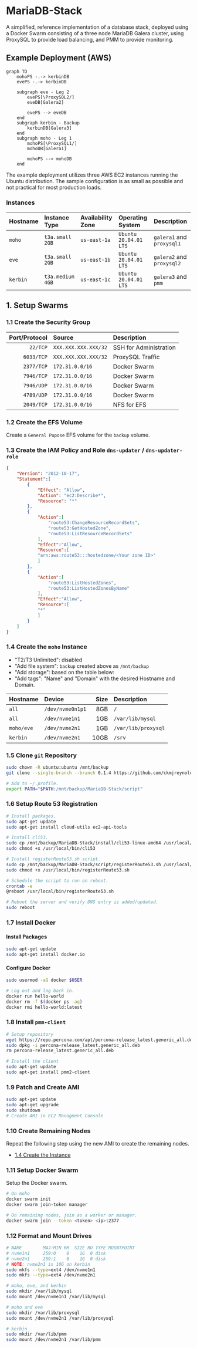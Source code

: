 # MariaDB-Stack
A simplified, reference implementation of a database stack, deployed using a Docker Swarm consisting of a three node MariaDB Galera cluster, using ProxySQL to provide load balancing, and PMM to provide monitoring.

## Example Deployment (AWS)
```mermaid
graph TD
    mohoPS -.-> kerbinDB
    evePS -.-> kerbinDB

    subgraph eve - Leg 2
        evePS[\ProxySQL2/]
        eveDB[Galera2]

        evePS --> eveDB
    end
    subgraph kerbin - Backup
        kerbinDB[Galera3]
    end
    subgraph moho - Leg 1
        mohoPS[\ProxySQL1/]
        mohoDB[Galera1]

        mohoPS --> mohoDB
    end
```
The example deployment utilizes three AWS EC2 instances running the Ubuntu distribution. The sample configuration is as small as possible and not practical for most production loads.

### Instances
| Hostname | Instance Type    | Availability Zone | Operating System      | Description               |
| :------- | :--------------- | :---------------- |:--------------------- | :-------------------------|
| `moho`   | `t3a.small 2GB`  | `us-east-1a`      | `Ubuntu 20.04.01 LTS` | `galera1` and `proxysql1` |
| `eve`    | `t3a.small 2GB`  | `us-east-1b`      | `Ubuntu 20.04.01 LTS` | `galera2` and `proxysql2` |
| `kerbin` | `t3a.medium 4GB` | `us-east-1c`      | `Ubuntu 20.04.01 LTS` | `galera3` and `pmm`       |

## 1. Setup Swarms
### 1.1 Create the Security Group
| Port/Protocol | Source               | Description                   |
| ------------: | :------------------- | :---------------------------- |
| `22/TCP`      | `XXX.XXX.XXX.XXX/32` | SSH for Administration        |
| `6033/TCP`    | `XXX.XXX.XXX.XXX/32` | ProxySQL Traffic              |
| `2377/TCP`    | `172.31.0.0/16`      | Docker Swarm                  |
| `7946/TCP`    | `172.31.0.0/16`      | Docker Swarm                  |
| `7946/UDP`    | `172.31.0.0/16`      | Docker Swarm                  |
| `4789/UDP`    | `172.31.0.0/16`      | Docker Swarm                  |
| `2049/TCP`    | `172.31.0.0/16`      | NFS for EFS                   |

### 1.2 Create the EFS Volume
Create a `General Pupose` EFS volume for the `backup` volume.

### 1.3 Create the IAM Policy and Role `dns-updater` / `dns-updater-role`
```JSON
{
    "Version": "2012-10-17",
    "Statement":[
        {
            "Effect": "Allow",
            "Action": "ec2:Describe*",
            "Resource": "*"
        },
        {
            "Action":[
                "route53:ChangeResourceRecordSets",
                "route53:GetHostedZone",
                "route53:ListResourceRecordSets"
            ],
            "Effect":"Allow",
            "Resource":[
            "arn:aws:route53:::hostedzone/<Your zone ID>"
            ]
        },
        {
            "Action":[
                "route53:ListHostedZones",
                "route53:ListHostedZonesByName"
            ],
            "Effect":"Allow",
            "Resource":[
            "*"
            ]
        }
    ]
}
```

### 1.4 Create the `moho` Instance
- "T2/T3 Unlimited": disabled
- "Add file system": `backup` created above as `/mnt/backup`
- "Add storage": based on the table below:
- "Add tags": "Name" and "Domain" with the desired Hostname and Domain.

| Hostname    | Device           | Size | Description         |
| :---------- | :--------------- | ---: |:------------------- |
| `all`       | `/dev/nvme0n1p1` | 8GB  | `/`                 |
| `all`       | `/dev/nvme1n1`   | 1GB  | `/var/lib/mysql`    |
| `moho/eve`  | `/dev/nvme2n1`   | 1GB  | `/var/lib/proxysql` |
| `kerbin`    | `/dev/nvme2n1`   | 10GB | `/srv`              |

### 1.5 Clone `git` Repository
```bash
sudo chown -R ubuntu:ubuntu /mnt/backup
git clone --single-branch --branch 0.1.4 https://github.com/ckmjreynolds/MariaDB-Stack.git

# Add to ~/.profile.
export PATH="$PATH:/mnt/backup/MariaDB-Stack/script"
```

### 1.6 Setup Route 53 Registration
```bash
# Install packages.
sudo apt-get update
sudo apt-get install cloud-utils ec2-api-tools

# Install cli53.
sudo cp /mnt/backup/MariaDB-Stack/install/cli53-linux-amd64 /usr/local/bin/cli53
sudo chmod +x /usr/local/bin/cli53

# Install registerRoute53.sh script.
sudo cp /mnt/backup/MariaDB-Stack/script/registerRoute53.sh /usr/local/bin/registerRoute53.sh
sudo chmod +x /usr/local/bin/registerRoute53.sh

# Schedule the script to run on reboot.
crontab -e
@reboot /usr/local/bin/registerRoute53.sh

# Reboot the server and verify DNS entry is added/updated.
sudo reboot
```

### 1.7 Install Docker
#### Install Packages
```bash
sudo apt-get update
sudo apt-get install docker.io
```

#### Configure Docker
```bash
sudo usermod -aG docker $USER

# Log out and log back in.
docker run hello-world
docker rm -f $(docker ps -aq)
docker rmi hello-world:latest
```

### 1.8 Install `pmm-client`
```bash
# Setup repository
wget https://repo.percona.com/apt/percona-release_latest.generic_all.deb
sudo dpkg -i percona-release_latest.generic_all.deb
rm percona-release_latest.generic_all.deb

# Install the client
sudo apt-get update
sudo apt-get install pmm2-client
```

### 1.9 Patch and Create AMI
```bash
sudo apt-get update
sudo apt-get upgrade
sudo shutdown
# Create AMI in EC2 Managment Console
```

### 1.10 Create Remaining Nodes
Repeat the following step using the new AMI to create the remaining nodes.
- [1.4 Create the Instance](#14-create-the-moho-instance)

### 1.11 Setup Docker Swarm
Setup the Docker swarm.
```bash
# On moho
docker swarm init
docker swarm join-token manager

# On remaining nodes, join as a worker or manager.
docker swarm join --token <token> <ip>:2377
```

### 1.12 Format and Mount Drives
```bash
# NAME        MAJ:MIN RM  SIZE RO TYPE MOUNTPOINT
# nvme1n1     259:0    0    1G  0 disk 
# nvme2n1     259:1    0    1G  0 disk
# NOTE: nvme2n1 is 10G on kerbin
sudo mkfs --type=ext4 /dev/nvme1n1
sudo mkfs --type=ext4 /dev/nvme2n1

# moho, eve, and kerbin
sudo mkdir /var/lib/mysql
sudo mount /dev/nvme1n1 /var/lib/mysql

# moho and eve
sudo mkdir /var/lib/proxysql
sudo mount /dev/nvme2n1 /var/lib/proxysql

# kerbin
sudo mkdir /var/lib/pmm
sudo mount /dev/nvme2n1 /var/lib/pmm
```

```bash

```